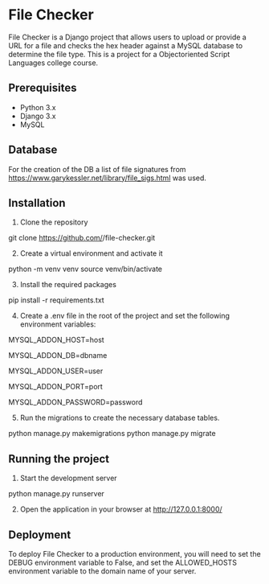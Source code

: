 # File Checker

File Checker is a Django project that allows users to upload or provide a URL for a file and checks the hex header against a MySQL database to determine the file type. This is a project for a Objectoriented Script Languages college course. 

## Prerequisites

- Python 3.x
- Django 3.x
- MySQL

## Database 

For the creation of the DB a list of file signatures from https://www.garykessler.net/library/file_sigs.html was used. 

## Installation

1. Clone the repository

git clone https://github.com/<username>/file-checker.git

2. Create a virtual environment and activate it

python -m venv venv
source venv/bin/activate

3. Install the required packages

pip install -r requirements.txt

4. Create a .env file in the root of the project and set the following environment variables:

MYSQL_ADDON_HOST=host

MYSQL_ADDON_DB=dbname

MYSQL_ADDON_USER=user

MYSQL_ADDON_PORT=port

MYSQL_ADDON_PASSWORD=password

5. Run the migrations to create the necessary database tables.

python manage.py makemigrations
python manage.py migrate

## Running the project

1. Start the development server

python manage.py runserver

2. Open the application in your browser at http://127.0.0.1:8000/

## Deployment

To deploy File Checker to a production environment, you will need to set the DEBUG environment variable to False, and set the ALLOWED_HOSTS environment variable to the domain name of your server.

